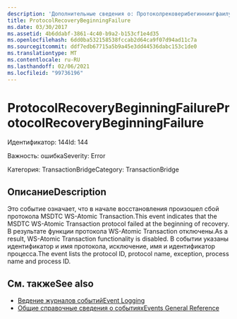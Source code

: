 ```yaml
---
description: 'Дополнительные сведения о: Протоколрековерибегиннингфаилуре'
title: ProtocolRecoveryBeginningFailure
ms.date: 03/30/2017
ms.assetid: 4b6ddabf-3861-4c40-b9a2-b153cf1e4d35
ms.openlocfilehash: 6dd0ba532158538fccab2d64ca9f07d94ad11c7a
ms.sourcegitcommit: ddf7edb67715a5b9a45e3dd44536dabc153c1de0
ms.translationtype: MT
ms.contentlocale: ru-RU
ms.lasthandoff: 02/06/2021
ms.locfileid: "99736196"
---
```

# <a name="protocolrecoverybeginningfailure"></a><span data-ttu-id="25ded-103">ProtocolRecoveryBeginningFailure</span><span class="sxs-lookup"><span data-stu-id="25ded-103">ProtocolRecoveryBeginningFailure</span></span>

<span data-ttu-id="25ded-104">Идентификатор: 144</span><span class="sxs-lookup"><span data-stu-id="25ded-104">Id: 144</span></span>  
  
 <span data-ttu-id="25ded-105">Важность: ошибка</span><span class="sxs-lookup"><span data-stu-id="25ded-105">Severity: Error</span></span>  
  
 <span data-ttu-id="25ded-106">Категория: TransactionBridge</span><span class="sxs-lookup"><span data-stu-id="25ded-106">Category: TransactionBridge</span></span>  
  
## <a name="description"></a><span data-ttu-id="25ded-107">Описание</span><span class="sxs-lookup"><span data-stu-id="25ded-107">Description</span></span>  

 <span data-ttu-id="25ded-108">Это событие означает, что в начале восстановления произошел сбой протокола MSDTC WS-Atomic Transaction.</span><span class="sxs-lookup"><span data-stu-id="25ded-108">This event indicates that the MSDTC WS-Atomic Transaction protocol failed at the beginning of recovery.</span></span> <span data-ttu-id="25ded-109">В результате функции протокола WS-Atomic Transaction отключены.</span><span class="sxs-lookup"><span data-stu-id="25ded-109">As a result, WS-Atomic Transaction functionality is disabled.</span></span> <span data-ttu-id="25ded-110">В событии указаны идентификатор и имя протокола, исключение, имя и идентификатор процесса.</span><span class="sxs-lookup"><span data-stu-id="25ded-110">The event lists the protocol ID, protocol name, exception, process name and process ID.</span></span>  
  
## <a name="see-also"></a><span data-ttu-id="25ded-111">См. также</span><span class="sxs-lookup"><span data-stu-id="25ded-111">See also</span></span>

- [<span data-ttu-id="25ded-112">Ведение журналов событий</span><span class="sxs-lookup"><span data-stu-id="25ded-112">Event Logging</span></span>](index.md)
- [<span data-ttu-id="25ded-113">Общие справочные сведения о событиях</span><span class="sxs-lookup"><span data-stu-id="25ded-113">Events General Reference</span></span>](events-general-reference.md)
